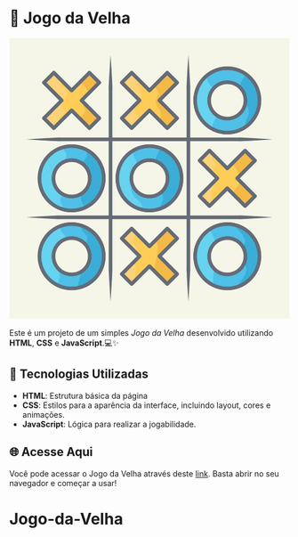 # 🧮 Jogo da Velha

![Imagem de Capa do jogo da Velha](./jogodavelha.jpg)

Este é um projeto de um simples *Jogo da Velha* desenvolvido utilizando **HTML**, **CSS** e **JavaScript**.💻✨

## 🚀 Tecnologias Utilizadas

- **HTML**: Estrutura básica da página
- **CSS**: Estilos para a aparência da interface, incluindo layout, cores e animações.
- **JavaScript**: Lógica para realizar a jogabilidade.

## 🌐 Acesse Aqui

Você pode acessar  o Jogo da Velha através deste [link](https://marcellofigueiredo.github.io/Jogo-da-Velha/). Basta abrir no seu navegador e começar a usar!
# Jogo-da-Velha
